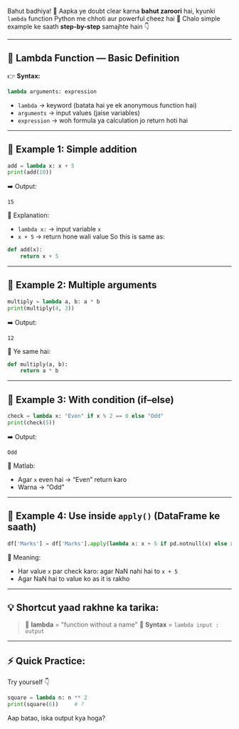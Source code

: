 Bahut badhiya! 👏
Aapka ye doubt clear karna **bahut zaroori** hai, kyunki `lambda` function Python me chhoti aur powerful cheez hai 💪
Chalo simple example ke saath **step-by-step** samajhte hain 👇

---

## 🔹 **Lambda Function — Basic Definition**

👉 **Syntax:**

```python
lambda arguments: expression
```

* `lambda` → keyword (batata hai ye ek anonymous function hai)
* `arguments` → input values (jaise variables)
* `expression` → woh formula ya calculation jo return hoti hai

---

## 🧠 **Example 1: Simple addition**

```python
add = lambda x: x + 5
print(add(10))
```

➡️ Output:

```
15
```

📝 Explanation:

* `lambda x:` → input variable `x`
* `x + 5` → return hone wali value
  So this is same as:

```python
def add(x):
    return x + 5
```

---

## 🧩 **Example 2: Multiple arguments**

```python
multiply = lambda a, b: a * b
print(multiply(4, 3))
```

➡️ Output:

```
12
```

📝 Ye same hai:

```python
def multiply(a, b):
    return a * b
```

---

## 🧮 **Example 3: With condition (if–else)**

```python
check = lambda x: "Even" if x % 2 == 0 else "Odd"
print(check(5))
```

➡️ Output:

```
Odd
```

📝 Matlab:

* Agar `x` even hai → “Even” return karo
* Warna → “Odd”

---

## 🧰 **Example 4: Use inside `apply()` (DataFrame ke saath)**

```python
df['Marks'] = df['Marks'].apply(lambda x: x + 5 if pd.notnull(x) else x)
```

🧾 Meaning:

* Har value `x` par check karo: agar NaN nahi hai to `x + 5`
* Agar NaN hai to value ko as it is rakho

---

## 💡 Shortcut yaad rakhne ka tarika:

> 🔸 **lambda** = "function without a name"
> 🔸 **Syntax** = `lambda input : output`

---

## ⚡ Quick Practice:

Try yourself 👇

```python
square = lambda n: n ** 2
print(square(6))     # ?
```

Aap batao, iska output kya hoga?

